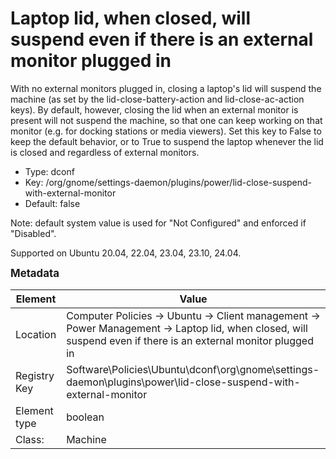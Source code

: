 # Laptop lid, when closed, will suspend even if there is an external monitor plugged in

With no external monitors plugged in, closing a laptop's lid will suspend the machine (as set by the lid-close-battery-action and lid-close-ac-action keys).  By default, however, closing the lid when an external monitor is present will not suspend the machine, so that one can keep working on that monitor (e.g. for docking stations or media viewers).  Set this key to False to keep the default behavior, or to True to suspend the laptop whenever the lid is closed and regardless of external monitors.

- Type: dconf
- Key: /org/gnome/settings-daemon/plugins/power/lid-close-suspend-with-external-monitor
- Default: false

Note: default system value is used for "Not Configured" and enforced if "Disabled".

Supported on Ubuntu 20.04, 22.04, 23.04, 23.10, 24.04.



<span style="font-size: larger;">**Metadata**</span>

| Element      | Value            |
| ---          | ---              |
| Location     | Computer Policies -> Ubuntu -> Client management -> Power Management -> Laptop lid, when closed, will suspend even if there is an external monitor plugged in    |
| Registry Key | Software\Policies\Ubuntu\dconf\org\gnome\settings-daemon\plugins\power\lid-close-suspend-with-external-monitor         |
| Element type | boolean |
| Class:       | Machine       |
